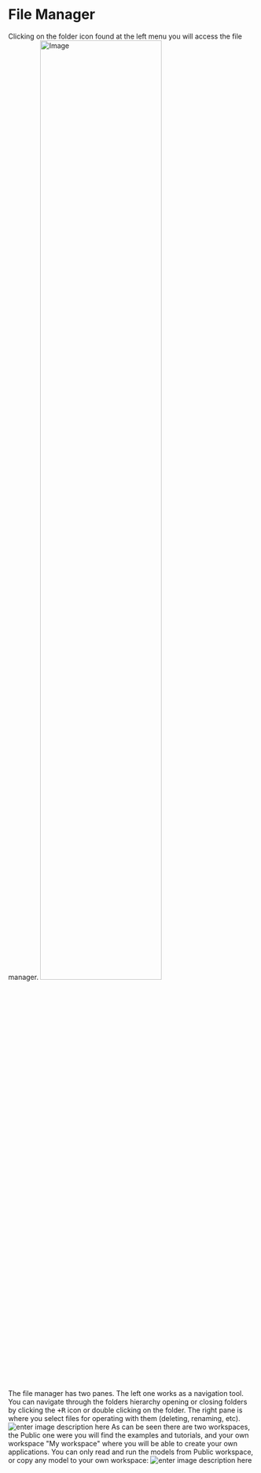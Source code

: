 # File Manager
Clicking on the folder icon found at the left menu you will access the file manager.
<img alt="Image" title="icon coco" src="http://img.pyplan.org/FileManger-Open_small.png" width="70%"/>

The file manager has two panes. The left one works as a navigation tool. You can navigate through the folders hierarchy opening or closing folders by clicking the <kbd>+R</kbd> icon or double clicking on the folder.
The right pane is where you select files for operating with them (deleting, renaming, etc).
![enter image description here](http://img.pyplan.org/FileManager-home.png)
As can be seen there are two workspaces, the Public one were you will find the examples and tutorials, and your own workspace "My workspace" where you will be able to create your own applications.
You can only read and run the models from Public workspace, or copy any model to your own workspace:
![enter image description here](http://img.pyplan.org/FileManager-CopyIn.png)


<!--stackedit_data:
eyJoaXN0b3J5IjpbMTg2MzI0MzA2OSw1NjY1Nzk2NjYsLTIxMT
UwODY1MDIsMTQ1MzAxNDI4MiwtNjIwODYyMzM3LC0xNTg1NTYw
MDA2LDE0MDUxOTMxNDgsMTQ0MjQwOTg2MSw4MjI0MzU1NDQsMj
A3MjI5NDI5MSwtMjg3OTkyMjI0LDE3NDMxODE3MDcsLTEyMjE4
NTk4MDMsNDYwOTk5ODI4LC0yOTMwMjUzMTYsMTc0NTIzMjU1OF
19
-->